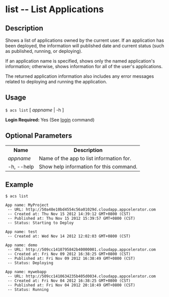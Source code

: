 
# list -- List Applications

## Description

Shows a list of applications owned by the current user. If an
application has been deployed, the information will published date
and current status (such as published, running, or deploying).

If an application name is specified, shows only the named application's
information; otherwise, shows information for all of the user's applications.

The returned application information also includes any error messages
related to deploying and running the application. 

## Usage

`$ acs list` [ _appname_ | -h ]

**Login Required:** Yes (See [login](#!/guide/node_cli_login) command)

## Optional Parameters

<table class="doc-table">
    <tbody>
        <tr>
            <th>Name</th>
            <th>Description</th>
        </tr>
        <tr>
            <td><i>appname</i></td>
            <td>Name of the app to list information for.</td>
        </tr>
        <tr>
            <td>-h, --help</td>
            <td>Show help information for this command.</td>
        </tr>
    </tbody>
</table>

## Example
    
    $ acs list
    
    App name: MyProject
     -- URL: http://50a48e10bd4554c56a01029d.cloudapp.appcelerator.com
     -- Created at: Thu Nov 15 2012 14:39:12 GMT+0800 (CST)
     -- Published at: Thu Nov 15 2012 15:39:57 GMT+0800 (CST)
     -- Status: Starting to Deploy
    
    App name: test
     -- Created at: Wed Nov 14 2012 12:02:03 GMT+0800 (CST)
    
    App name: demo
     -- URL: http://509cc1410795842b40000001.cloudapp.appcelerator.com
     -- Created at: Fri Nov 09 2012 16:38:25 GMT+0800 (CST)
     -- Published at: Fri Nov 09 2012 16:38:49 GMT+0800 (CST)
     -- Status: Deploying
    
    App name: mywebapp
     -- URL: http://509cc1410634235b405d0034.cloudapp.appcelerator.com
     -- Created at: Fri Nov 04 2012 16:38:25 GMT+0800 (CST)
     -- Published at: Fri Nov 04 2012 20:18:49 GMT+0800 (CST)
     -- Status: Running
    


